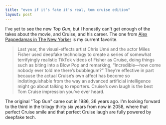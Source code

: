 ```yaml
---
title: "even if it's fake it's real, tom cruise edition"
layout: post
---
```


I've yet to see the new *Top Gun*, but I honestly can't get enough of the takes about the movie, and Cruise, and his career. The one from [Alex Pappedamas in The New Yorker](https://www.newyorker.com/culture/cultural-comment/tom-cruises-existential-need-for-speed) is my current favorite.

> Last year, the visual-effects artist Chris Umé and the actor Miles Fisher used deepfake technology to create a series of somewhat terrifyingly realistic TikTok videos of Fisher as Cruise, doing things such as biting into a Blow Pop and remarking, “Incredible—how come nobody ever told me there’s bubblegum?” They’re effective in part because the actual Cruise’s own affect has become so indistinguishable from the way an advanced artificial intelligence might go about talking to reporters. Cruise’s own laugh is the best Tom Cruise impression you’ve ever heard.

The original "Top Gun" came out in 1986, 36 years ago. I'm looking forward to the third in the trilogy thirty six years from now in 2058, where that perfect Cruise smile and that perfect Cruise laugh are fully powered by deepfake tech.